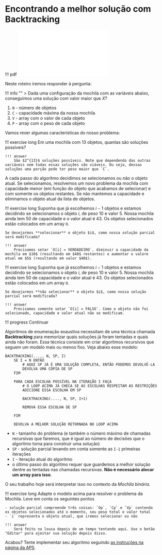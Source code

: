 # Encontrando a melhor solução com Backtracking

!!! pdf
    ![](../slides-backtracking.pdf)


Neste roteiro iremos responder à pergunta:

!!! info ""
    > Dada uma configuração da mochila com as variáveis abaixo, conseguimos uma solução com valor maior que *X*?

1. `N` - número de objetos
1. `C` - capacidade máxima da nossa mochila
1. `V` - array com o valor de cada objeto
1. `P` - array com o peso de cada objeto

Vamos rever algumas características do nosso problema:

!!! exercise long
    Em uma mochila com 13 objetos, quantas são soluções possíveis?

    !!! answer
        São $2^{13}$ soluções possíveis. Note que dependendo das outras variáveis nem todas essas soluções são viáveis. Ou seja, dessas soluções uma porção pode ter peso maior que `C`.

A cada passo do algoritmo decidimos se selecionamos ou não o objeto atual. Se selecionamos, resolvemos um novo problema da mochila com capacidade menor (em função do objeto que acabamos de selecionar) e com somente os objetos restantes. Se não mantemos a capacidade e eliminamos o objeto atual da lista de objetos.

!!! exercise long
    Suponha que já escolhemos $i-1$ objetos e estamos decidindo se selecionamos o objeto $i$, de peso $10$ e valor $5$. Nossa mochila ainda tem $50$ de capacidade e o valor atual é $43$. Os objetos selecionados estão colocados em um array `O`.

    Se desejarmos **selecionar** o objeto $i$, como nossa solução parcial será modificada?

    !!! answer
        Precisamos setar `O[i] = VERDADEIRO`, diminuir a capacidade da mochila em $10$ (resultando em $40$ restantes) e aumentar o valore atual em $5$ (resultando em valor $48$).


!!! exercise long
    Suponha que já escolhemos $i-1$ objetos e estamos decidindo se selecionamos o objeto $i$, de peso $10$ e valor $5$. Nossa mochila ainda tem $50$ de capacidade e o valor atual é $43$. Os objetos selecionados estão colocados em um array `O`.

    Se desejarmos **não selecionar** o objeto $i$, como nossa solução parcial será modificada?

    !!! answer
        Precisamos somente setar `O[i] = FALSO`. Como o objeto não foi selecionado, capacidade e valor atual não se modificam.


!!! progress
    Continuar


Algoritmos de enumeração exaustiva necessitam de uma técnica chamada **Backtracking** para memorizar quais soluções já foram tentadas e quais ainda não foram. Essa técnica consiste em criar algoritmos recursivos que seguem um modelo mais ou menos fixo. Veja abaixo esse modelo:

```
BACKTRACKING(...., N, SP, I)
    SE I = N ENTÃO
        # AQUI SP JÁ É UMA SOLUÇÃO COMPLETA, ENTÃO PODEMOS DEVOLVÊ-LA
        DEVOLVA UMA CÓPIA DE SP
    FIM

    PARA CADA ESCOLHA POSSÍVEL NA ITERAÇÃO I FAÇA
        # O LOOP ACIMA JÁ CHECA SE AS ESCOLHAS RESPEITAM AS RESTRIÇÕES
        ADICIONE ESSA ESCOLHA EM SP

        BACKTRACKING(...., N, SP, I+1)

        REMOVA ESSA ESCOLHA DE SP

    FIM

    DEVOLVA A MELHOR SOLUÇÃO RETORNADA NO LOOP ACIMA
```

- `N` - tamanho do problema (e também o número máximo de chamadas recursivas que faremos, que é igual ao número de decisões que o algoritmo toma para construir uma solução)
- `SP` - solução parcial levando em conta somente as `I-1` primeiras iterações
- `I` - iteração atual do algoritmo
- o último passo do algoritmo requer que guardemos a melhor solução dentre as tentadas nas chamadas recursivas. **Não é necessário alocar um array para isso**.


O seu trabalho hoje será interpretar isso no contexto da *Mochila binária*.

!!! exercise long
    Adapte o modelo acima para resolver o problema da Mochila. Leve em conta os seguintes pontos
    
    - solução parcial compreende três coisas: `Op`, `Cp` e `Vp` contendo os objetos selecionados até o momento, seu peso total e valor total
    - `i` representa o objeto atual, que iremos selecionar ou não

    !!! answer
        Será feito na lousa depois de um tempo tentando aqui. Use o botão "Editar" para ajeitar sua solução depois disso. 

Acabou? Tente implementar seu algoritmo seguindo [as instruções na página da APS](aps.md).


